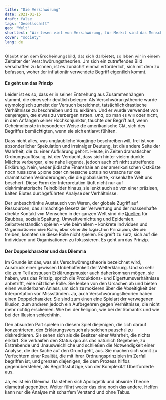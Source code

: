 ```yaml
---
title: "Die Verschwörung"
date: 2021-01-15
draft: false
tags: "Gesellschaft"
geo: "Welt"
shorttext: "Wir lesen viel von Verschwörung, für Merkel sind das Menschen die zum Psychologen müssen aber woher stammt der Begriff Verschwörung?"
cover: "society"
lang: de
---
```


Glaubt man dem Erscheinungsbild, das sich darbietet, so leben wir in einem Zeitalter der Verschwörungstheorien. Um sich ein zutreffendes Bild verschaffen zu können, ist es zunächst einmal erforderlich, sich mit dem zu befassen, woher der inflationär verwendete Begriff eigentlich kommt.

#### Es geht um das Prinzip

Leider ist es so, dass er in seiner Entstehung aus Zusammenhängen stammt, die eines sehr deutlich belegen: Als Verschwörungstheorie wurde etymologisch zumeist der Versuch bezeichnet, tatsächlich drastische Verhältnisse zu beschreiben und zu erklären. Und er wurde verwendet von denjenigen, die etwas zu verbergen hatten. Und, ob man es will oder nicht, in den Anfängen seiner Hochkonjunktur, tauchte der Begriff auf, wenn Geheimdienste in besonderer Weise die amerikanische CIA, sich des Begriffes bemächtigten, wenn sie sich entlarvt fühlten.

Dass nicht alles, was unglaubliche Vorgänge beschreiben will, frei ist von absonderlicher Spekulation und irrsinniger Deutung, ist die andere Seite der Wahrheit, die zu einer Aufklärung gehört. Heute, in Zeiten dramatischer Ordnungsauflösung, ist der Verdacht, dass sich hinter vielem dunkle Mächte verbergen, eine nahe liegende, jedoch auch oft nicht zutreffende Erklärung. Nein, weder jüdische Finanzhaie an der amerikanischen Ostküste noch russische Spione oder chinesische Bots sind Ursache für die dramatischen Veränderungen, die die globalisierte, krisenhafte Welt uns beschert. Diese Form der Interpretation läuft nicht nur auf diskriminatorische Feindbilder hinaus, sie lenkt auch ab von einer präzisen, kalten Blutes durchgeführten Analyse der Verhältnisse.

Der unbeschränkte Austausch von Waren, der globale Zugriff auf Ressourcen, das allmächtige Gesetz der Verwertung und der massenhafte direkte Kontakt von Menschen in der ganzen Welt sind die [Quellen](http://www.mlwerke.de/me/me02/me02_225.htm "Die Lage der arbeitenden Klasse in England") für Raubbau, soziale Spaltung, Umweltvernichtung und Epidemien. Selbstverständlich spielen – wie beim allem – konkrete Individuen und Organisationen eine Rolle, aber ohne die logischen Prinzipien, die sie treiben, könnten sie diese Rolle nicht spielen. Es greift zu kurz, sich auf die Individuen und Organisationen zu fokussieren. Es geht um das Prinzip.

#### Der Doppelcharakter und das Dilemma

Im Grunde ist das, was als Verschwörungstheorie bezeichnet wird, Ausdruck einer gewissen Unbeholfenheit der Welterklärung. Und so sehr die zum Teil abstrusen Erklärungsmuster auch daherkommen mögen, sie haben, was das Prinzip, sprich die Produktions- und Eigentumsverhältnisse anbetrifft, eine nützliche Rolle. Sie lenken von den Ursachen ab und bieten einen wunderbaren Anlass, um sich zu mokieren über die Abseitigkeit der Interpretation von Missständen. Ja, auch Verschwörungstheorien haben einen Doppelcharakter. Sie sind zum einen eine Spielart der verwegenen Illusion, zum anderen jedoch ein Aufbegehren gegen Verhältnisse, die nicht mehr richtig erscheinen. Wie bei der Religion, wie bei der Romantik und wie bei der Illusion schlechthin.

Den absurden Part spielen in diesem Spiel diejenigen, die sich darauf konzentrieren, den Erklärungsversuch als solchen pauschal zu diskreditieren. Sie sehen sich als die Besitzer einer Wahrheit, die nichts erklärt. Sie verkaufen den Status quo als das natürlich Gegebene, zu Erstrebende und Unausweichliche und schließen die Notwendigkeit einer Analyse, die der Sache auf den Grund geht, aus. Sie machen sich somit zu Verfechtern einer Realität, die mit ihren Ordnungsprinzipien im Zerfall begriffen ist, und grenzen diejenigen, die dem Prozess hilflos gegenüberstehen, als Begriffsstutzige, von der Komplexität Überforderte aus.

Ja, es ist ein Dilemma. Da stehen sich Apologetik und absurde Theorie diametral gegenüber. Weiter führt weder das eine noch das andere. Helfen kann nur die Analyse mit scharfem Verstand und ohne Tabus.
